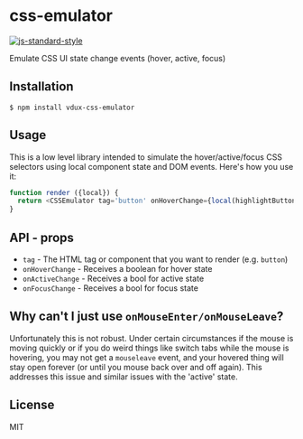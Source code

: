 
# css-emulator

[![js-standard-style](https://img.shields.io/badge/code%20style-standard-brightgreen.svg?style=flat)](https://github.com/feross/standard)

Emulate CSS UI state change events (hover, active, focus)

## Installation

    $ npm install vdux-css-emulator

## Usage

This is a low level library intended to simulate the hover/active/focus CSS selectors using local component state and DOM events. Here's how you use it:

```javascript
function render ({local}) {
  return <CSSEmulator tag='button' onHoverChange={local(highlightButton)}>Hover me</CSSEmulator>
}
```

## API - props

  * `tag` - The HTML tag or component that you want to render (e.g. `button`)
  * `onHoverChange` - Receives a boolean for hover state
  * `onActiveChange` - Receives a bool for active state
  * `onFocusChange` - Receives a bool for focus state

## Why can't I just use `onMouseEnter/onMouseLeave`?

Unfortunately this is not robust. Under certain circumstances if the mouse is moving quickly or if you do weird things like switch tabs while the mouse is hovering, you may not get a `mouseleave` event, and your hovered thing will stay open forever (or until you mouse back over and off again). This addresses this issue and similar issues with the 'active' state.

## License

MIT
